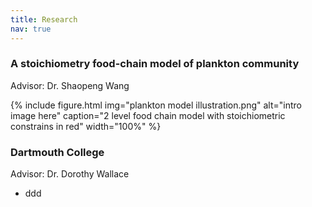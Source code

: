 ```yaml
---
title: Research
nav: true
---
```


### A stoichiometry food-chain model of plankton community
Advisor: Dr. Shaopeng Wang

{% include figure.html img="plankton model illustration.png" alt="intro image here" caption="2 level food chain model with stoichiometric constrains in red" width="100%" %}


### Dartmouth College <br/>
Advisor: Dr. Dorothy Wallace

- ddd


